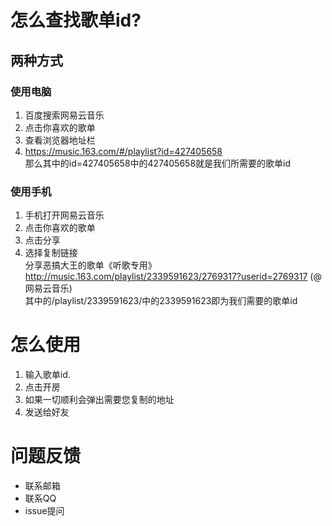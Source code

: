# 怎么查找歌单id?
## 两种方式

### 使用电脑
1. 百度搜索网易云音乐
2. 点击你喜欢的歌单
3. 查看浏览器地址栏<br/>
4. https://music.163.com/#/playlist?id=427405658 <br/>
那么其中的id=427405658中的427405658就是我们所需要的歌单id
### 使用手机
1. 手机打开网易云音乐
2. 点击你喜欢的歌单 
3. 点击分享 
4. 选择复制链接<br/>
分享恶搞大王的歌单《听歌专用》http://music.163.com/playlist/2339591623/2769317?userid=2769317 (@网易云音乐)<br/>
其中的/playlist/2339591623/中的2339591623即为我们需要的歌单id
# 怎么使用
1. 输入歌单id.
2. 点击开房
3. 如果一切顺利会弹出需要您复制的地址
4. 发送给好友

# 问题反馈
* 联系邮箱
* 联系QQ
* issue提问